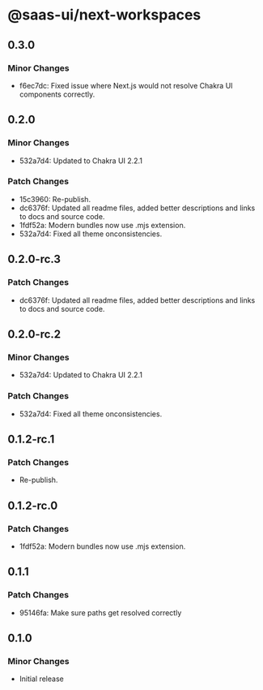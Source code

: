 # @saas-ui/next-workspaces

## 0.3.0

### Minor Changes

- f6ec7dc: Fixed issue where Next.js would not resolve Chakra UI components correctly.

## 0.2.0

### Minor Changes

- 532a7d4: Updated to Chakra UI 2.2.1

### Patch Changes

- 15c3960: Re-publish.
- dc6376f: Updated all readme files, added better descriptions and links to docs and source code.
- 1fdf52a: Modern bundles now use .mjs extension.
- 532a7d4: Fixed all theme onconsistencies.

## 0.2.0-rc.3

### Patch Changes

- dc6376f: Updated all readme files, added better descriptions and links to docs and source code.

## 0.2.0-rc.2

### Minor Changes

- 532a7d4: Updated to Chakra UI 2.2.1

### Patch Changes

- 532a7d4: Fixed all theme onconsistencies.

## 0.1.2-rc.1

### Patch Changes

- Re-publish.

## 0.1.2-rc.0

### Patch Changes

- 1fdf52a: Modern bundles now use .mjs extension.

## 0.1.1

### Patch Changes

- 95146fa: Make sure paths get resolved correctly

## 0.1.0

### Minor Changes

- Initial release
